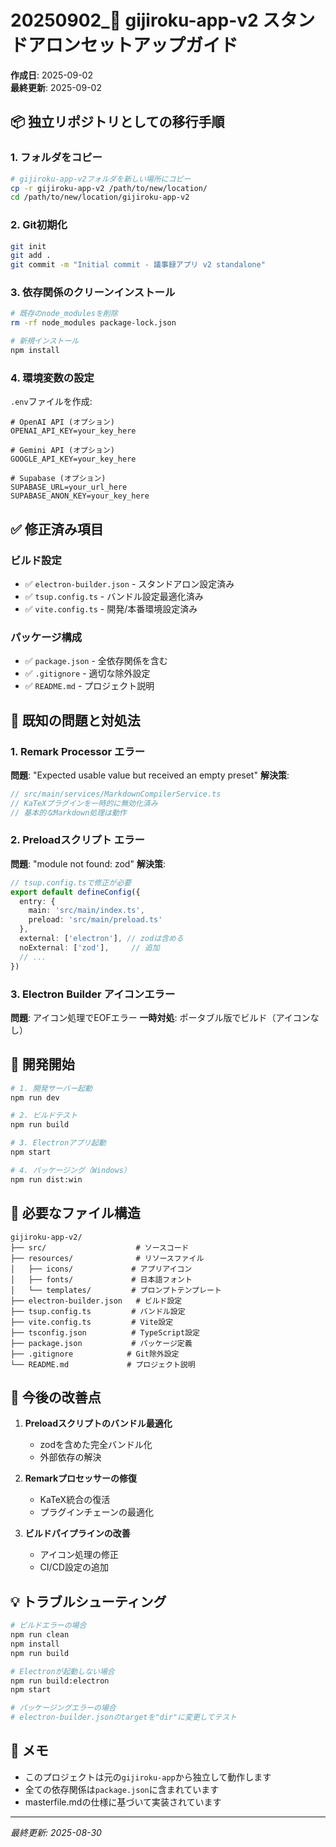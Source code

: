 # 20250902_🚀 gijiroku-app-v2 スタンドアロンセットアップガイド

**作成日**: 2025-09-02  
**最終更新**: 2025-09-02

## 📦 **独立リポジトリとしての移行手順**

### **1. フォルダをコピー**
```bash
# gijiroku-app-v2フォルダを新しい場所にコピー
cp -r gijiroku-app-v2 /path/to/new/location/
cd /path/to/new/location/gijiroku-app-v2
```

### **2. Git初期化**
```bash
git init
git add .
git commit -m "Initial commit - 議事録アプリ v2 standalone"
```

### **3. 依存関係のクリーンインストール**
```bash
# 既存のnode_modulesを削除
rm -rf node_modules package-lock.json

# 新規インストール
npm install
```

### **4. 環境変数の設定**
`.env`ファイルを作成:
```env
# OpenAI API (オプション)
OPENAI_API_KEY=your_key_here

# Gemini API (オプション)  
GOOGLE_API_KEY=your_key_here

# Supabase (オプション)
SUPABASE_URL=your_url_here
SUPABASE_ANON_KEY=your_key_here
```

## ✅ **修正済み項目**

### **ビルド設定**
- ✅ `electron-builder.json` - スタンドアロン設定済み
- ✅ `tsup.config.ts` - バンドル設定最適化済み
- ✅ `vite.config.ts` - 開発/本番環境設定済み

### **パッケージ構成**
- ✅ `package.json` - 全依存関係を含む
- ✅ `.gitignore` - 適切な除外設定
- ✅ `README.md` - プロジェクト説明

## 🐛 **既知の問題と対処法**

### **1. Remark Processor エラー**
**問題**: "Expected usable value but received an empty preset"
**解決策**: 
```typescript
// src/main/services/MarkdownCompilerService.ts
// KaTeXプラグインを一時的に無効化済み
// 基本的なMarkdown処理は動作
```

### **2. Preloadスクリプト エラー**
**問題**: "module not found: zod"
**解決策**:
```typescript
// tsup.config.tsで修正が必要
export default defineConfig({
  entry: {
    main: 'src/main/index.ts',
    preload: 'src/main/preload.ts'
  },
  external: ['electron'], // zodは含める
  noExternal: ['zod'],     // 追加
  // ...
})
```

### **3. Electron Builder アイコンエラー**
**問題**: アイコン処理でEOFエラー
**一時対処**: ポータブル版でビルド（アイコンなし）

## 🔧 **開発開始**

```bash
# 1. 開発サーバー起動
npm run dev

# 2. ビルドテスト
npm run build

# 3. Electronアプリ起動
npm start

# 4. パッケージング（Windows）
npm run dist:win
```

## 📂 **必要なファイル構造**

```
gijiroku-app-v2/
├── src/                    # ソースコード
├── resources/              # リソースファイル
│   ├── icons/             # アプリアイコン
│   ├── fonts/             # 日本語フォント
│   └── templates/         # プロンプトテンプレート
├── electron-builder.json   # ビルド設定
├── tsup.config.ts         # バンドル設定
├── vite.config.ts         # Vite設定
├── tsconfig.json          # TypeScript設定
├── package.json           # パッケージ定義
├── .gitignore            # Git除外設定
└── README.md             # プロジェクト説明
```

## 🎯 **今後の改善点**

1. **Preloadスクリプトのバンドル最適化**
   - zodを含めた完全バンドル化
   - 外部依存の解決

2. **Remarkプロセッサーの修復**
   - KaTeX統合の復活
   - プラグインチェーンの最適化

3. **ビルドパイプラインの改善**
   - アイコン処理の修正
   - CI/CD設定の追加

## 💡 **トラブルシューティング**

```bash
# ビルドエラーの場合
npm run clean
npm install
npm run build

# Electronが起動しない場合
npm run build:electron
npm start

# パッケージングエラーの場合
# electron-builder.jsonのtargetを"dir"に変更してテスト
```

## 📝 **メモ**

- このプロジェクトは元の`gijiroku-app`から独立して動作します
- 全ての依存関係は`package.json`に含まれています
- masterfile.mdの仕様に基づいて実装されています

---

*最終更新: 2025-08-30*